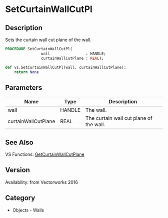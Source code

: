 # SetCurtainWallCutPl

## Description
Sets the curtain wall cut plane of the wall.

```pascal
PROCEDURE SetCurtainWallCutPl(
				wall                : HANDLE;
				curtainWallCutPlane : REAL);
```

```python
def vs.SetCurtainWallCutPl(wall, curtainWallCutPlane):
    return None
```

## Parameters
|Name|Type|Description|
|---|---|---|
|wall|HANDLE|The wall.|
|curtainWallCutPlane|REAL|The curtain wall cut plane of the wall.|

## See Also
VS Functions:
[GetCurtainWallCutPlane](GetCurtainWallCutPlane.md)

## Version
Availability: from Vectorworks 2016

## Category
* Objects - Walls

